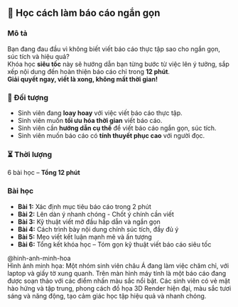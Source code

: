 ## 📌 Học cách làm báo cáo ngắn gọn  

### Mô tả  
Bạn đang đau đầu vì không biết viết báo cáo thực tập sao cho ngắn gọn, súc tích và hiệu quả?  
Khóa học **siêu tốc** này sẽ hướng dẫn bạn từng bước từ việc lên ý tưởng, sắp xếp nội dung đến hoàn thiện báo cáo chỉ trong **12 phút**.  
**Giải quyết ngay, viết là xong, không mất thời gian!**  

### 🎯 Đối tượng  
- Sinh viên đang **loay hoay** với việc viết báo cáo thực tập.  
- Sinh viên muốn **tối ưu hóa thời gian** viết báo cáo.  
- Sinh viên cần **hướng dẫn cụ thể** để viết báo cáo ngắn gọn, súc tích.  
- Sinh viên muốn báo cáo có **tính thuyết phục cao** với người đọc.  

### ⏳ Thời lượng  
6 bài học – **Tổng 12 phút**  

### Bài học  
- **Bài 1:** Xác định mục tiêu báo cáo trong 2 phút  
- **Bài 2:** Lên dàn ý nhanh chóng - Chốt ý chính cần viết  
- **Bài 3:** Kỹ thuật viết mở đầu hấp dẫn và ngắn gọn  
- **Bài 4:** Cách trình bày nội dung chính súc tích, đầy đủ ý  
- **Bài 5:** Mẹo viết kết luận mạnh mẽ và ấn tượng  
- **Bài 6:** Tổng kết khóa học – Tóm gọn kỹ thuật viết báo cáo siêu tốc  

@hinh-anh-minh-hoa  
Hình ảnh minh họa: Một nhóm sinh viên châu Á đang làm việc chăm chỉ, với laptop và giấy tờ xung quanh. Trên màn hình máy tính là một báo cáo đang được soạn thảo với các điểm nhấn màu sắc nổi bật. Các sinh viên có vẻ mặt hào hứng và tập trung, phong cách đồ họa 3D Render hiện đại, màu sắc tươi sáng và năng động, tạo cảm giác học tập hiệu quả và nhanh chóng.